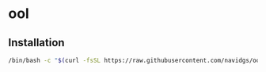 # ool

## Installation

```sh
/bin/bash -c "$(curl -fsSL https://raw.githubusercontent.com/navidgs/ool/main/install_ool.sh)"
```
